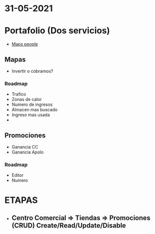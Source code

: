 # 31-05-2021

# Portafolio (Dos servicios)
- [Maps people](https://www.mapspeople.com/)

## Mapas 
- Invertir o cobramos?

### Roadmap
- Trafico 
- Zonas de calor
- Numero de ingresos
- Almacen mas buscado
- Ingreso mas usada
- 


## Promociones
- Ganancia CC
- Ganancia Apolo


### Roadmap
- Editor 
- Numero

# ETAPAS
- Centro Comercial => Tiendas => Promociones (CRUD) Create/Read/Update/Disable
  - 